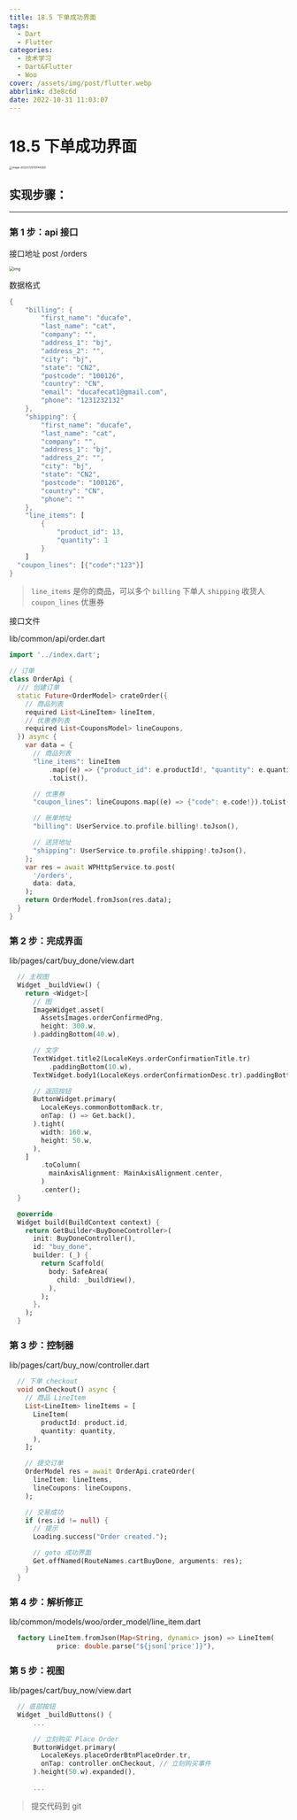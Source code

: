 ```yaml
---
title: 18.5 下单成功界面
tags:
  - Dart
  - Flutter
categories:
  - 技术学习
  - Dart&Flutter
  - Woo
cover: /assets/img/post/flutter.webp
abbrlink: d3e8c6d
date: 2022-10-31 11:03:07
---
```


# 18.5 下单成功界面

<img src="https://ducafecat.oss-cn-beijing.aliyuncs.com/podcast/image-20220729110144358.png" alt="image-20220729110144358" style="zoom:33%;" />

## 实现步骤：

---

### 第 1 步：api 接口

接口地址 post /orders

<img src="https://ducafecat.oss-cn-beijing.aliyuncs.com/podcast/image_1y-clT0Mrb.png" alt="img" style="zoom: 50%;" />

数据格式

```dart
{
    "billing": {
        "first_name": "ducafe",
        "last_name": "cat",
        "company": "",
        "address_1": "bj",
        "address_2": "",
        "city": "bj",
        "state": "CN2",
        "postcode": "100126",
        "country": "CN",
        "email": "ducafecat1@gmail.com",
        "phone": "1231232132"
    },
    "shipping": {
        "first_name": "ducafe",
        "last_name": "cat",
        "company": "",
        "address_1": "bj",
        "address_2": "",
        "city": "bj",
        "state": "CN2",
        "postcode": "100126",
        "country": "CN",
        "phone": ""
    },
    "line_items": [
        {
            "product_id": 13,
            "quantity": 1
        }
    ]
  "coupon_lines": [{"code":"123"}]
}
```

> `line_items` 是你的商品，可以多个
> `billing` 下单人
> `shipping` 收货人
> `coupon_lines` 优惠券

接口文件

lib/common/api/order.dart

```dart
import '../index.dart';

// 订单
class OrderApi {
  /// 创建订单
  static Future<OrderModel> crateOrder({
    // 商品列表
    required List<LineItem> lineItem,
    // 优惠券列表
    required List<CouponsModel> lineCoupons,
  }) async {
    var data = {
      // 商品列表
      "line_items": lineItem
          .map((e) => {"product_id": e.productId!, "quantity": e.quantity!})
          .toList(),

      // 优惠券
      "coupon_lines": lineCoupons.map((e) => {"code": e.code!}).toList(),

      // 账单地址
      "billing": UserService.to.profile.billing!.toJson(),

      // 送货地址
      "shipping": UserService.to.profile.shipping!.toJson(),
    };
    var res = await WPHttpService.to.post(
      '/orders',
      data: data,
    );
    return OrderModel.fromJson(res.data);
  }
}
```

### 第 2 步：完成界面

lib/pages/cart/buy_done/view.dart

```dart
  // 主视图
  Widget _buildView() {
    return <Widget>[
      // 图
      ImageWidget.asset(
        AssetsImages.orderConfirmedPng,
        height: 300.w,
      ).paddingBottom(40.w),

      // 文字
      TextWidget.title2(LocaleKeys.orderConfirmationTitle.tr)
          .paddingBottom(10.w),
      TextWidget.body1(LocaleKeys.orderConfirmationDesc.tr).paddingBottom(50.w),

      // 返回按钮
      ButtonWidget.primary(
        LocaleKeys.commonBottomBack.tr,
        onTap: () => Get.back(),
      ).tight(
        width: 160.w,
        height: 50.w,
      ),
    ]
        .toColumn(
          mainAxisAlignment: MainAxisAlignment.center,
        )
        .center();
  }
```

```dart
  @override
  Widget build(BuildContext context) {
    return GetBuilder<BuyDoneController>(
      init: BuyDoneController(),
      id: "buy_done",
      builder: (_) {
        return Scaffold(
          body: SafeArea(
            child: _buildView(),
          ),
        );
      },
    );
  }
```

### 第 3 步：控制器

lib/pages/cart/buy_now/controller.dart

```dart
  // 下单 checkout
  void onCheckout() async {
    // 商品 LineItem
    List<LineItem> lineItems = [
      LineItem(
        productId: product.id,
        quantity: quantity,
      ),
    ];

    // 提交订单
    OrderModel res = await OrderApi.crateOrder(
      lineItem: lineItems,
      lineCoupons: lineCoupons,
    );

    // 交易成功
    if (res.id != null) {
      // 提示
      Loading.success("Order created.");

      // goto 成功界面
      Get.offNamed(RouteNames.cartBuyDone, arguments: res);
    }
  }
```

### 第 4 步：解析修正

lib/common/models/woo/order_model/line_item.dart

```dart
  factory LineItem.fromJson(Map<String, dynamic> json) => LineItem(
			price: double.parse("${json['price']}"),
```

### 第 5 步：视图

lib/pages/cart/buy_now/view.dart

```dart
  // 底部按钮
  Widget _buildButtons() {
      ...

      // 立刻购买 Place Order
      ButtonWidget.primary(
        LocaleKeys.placeOrderBtnPlaceOrder.tr,
        onTap: controller.onCheckout, // 立刻购买事件
      ).height(50.w).expanded(),

      ...
```

> 提交代码到 git
